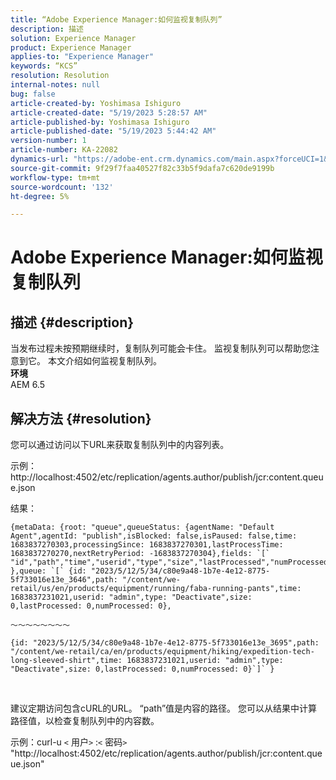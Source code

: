 ```yaml
---
title: “Adobe Experience Manager:如何监视复制队列”
description: 描述
solution: Experience Manager
product: Experience Manager
applies-to: "Experience Manager"
keywords: “KCS”
resolution: Resolution
internal-notes: null
bug: false
article-created-by: Yoshimasa Ishiguro
article-created-date: "5/19/2023 5:28:57 AM"
article-published-by: Yoshimasa Ishiguro
article-published-date: "5/19/2023 5:44:42 AM"
version-number: 1
article-number: KA-22082
dynamics-url: "https://adobe-ent.crm.dynamics.com/main.aspx?forceUCI=1&pagetype=entityrecord&etn=knowledgearticle&id=29749607-06f6-ed11-8848-6045bd006b25"
source-git-commit: 9f29f7faa40527f82c33b5f9dafa7c620de9199b
workflow-type: tm+mt
source-wordcount: '132'
ht-degree: 5%

---
```


# Adobe Experience Manager:如何监视复制队列

## 描述 {#description}

当发布过程未按预期继续时，复制队列可能会卡住。 监视复制队列可以帮助您注意到它。 本文介绍如何监视复制队列。
 <br><b>环境</b><br>
AEM 6.5

## 解决方法 {#resolution}


您可以通过访问以下URL来获取复制队列中的内容列表。

示例：http://localhost:4502/etc/replication/agents.author/publish/jcr:content.queue.json

结果：


```
{metaData: {root: "queue",queueStatus: {agentName: "Default Agent",agentId: "publish",isBlocked: false,isPaused: false,time: 1683837270303,processingSince: 1683837270301,lastProcessTime: 1683837270270,nextRetryPeriod: -1683837270304},fields: `[` "id","path","time","userid","type","size","lastProcessed","numProcessed"`]` },queue: `[` {id: "2023/5/12/5/34/c80e9a48-1b7e-4e12-8775-5f733016e13e_3646",path: "/content/we-retail/us/en/products/equipment/running/faba-running-pants",time: 1683837231021,userid: "admin",type: "Deactivate",size: 0,lastProcessed: 0,numProcessed: 0},
```


`〜〜〜〜〜〜〜〜`






```
{id: "2023/5/12/5/34/c80e9a48-1b7e-4e12-8775-5f733016e13e_3695",path: "/content/we-retail/ca/en/products/equipment/hiking/expedition-tech-long-sleeved-shirt",time: 1683837231021,userid: "admin",type: "Deactivate",size: 0,lastProcessed: 0,numProcessed: 0}`]` }
```


 


建议定期访问包含cURL的URL。 “path”值是内容的路径。 您可以从结果中计算路径值，以检查复制队列中的内容数。

示例：curl-u `<` 用户`>` :`<` 密码`>`  &quot;http://localhost:4502/etc/replication/agents.author/publish/jcr:content.queue.json&quot;
